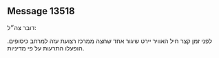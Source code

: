 ## Message 13518

דובר צה״ל:

לפני זמן קצר חיל האוויר יירט שיגור אחד שחצה ממרכז רצועת עזה למרחב כיסופים.
הופעלו התרעות על פי מדיניות.

